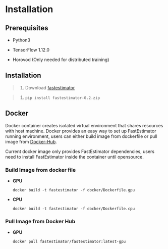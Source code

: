 # Installation

## Prerequisites

* Python3

* TensorFlow 1.12.0

* Horovod (Only needed for distributed training)

## Installation

> 1. Download [fastestimator](https://github.build.ge.com/edisonaitk/fastestimator/archive/v0.2.zip)

> 1. `pip install fastestimator-0.2.zip`

## Docker

Docker container creates isolated virtual environment that shares resources with host machine.
Docker provides an easy way to set up FastEstimator running environment, users can either build
image from dockerfile or pull image from [Docker-Hub](https://hub.docker.com/r/fastestimator/fastestimator/tags).

Current docker image only provides FastEstimator dependencies, users need to install FastEstimator inside the container until opensource.

### Build Image from docker file


* **GPU**

    `docker build -t fastestimator -f docker/Dockerfile.gpu`



* **CPU**

    `docker build -t fastestimator -f docker/Dockerfile.cpu`


### Pull Image from Docker Hub


* **GPU**

    `docker pull fastestimator/fastestimator:latest-gpu`
